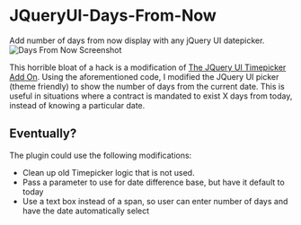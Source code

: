 JQueryUI-Days-From-Now
======================

Add number of days from now display with any jQuery UI datepicker.
![Days From Now Screenshot](./JqueryUI-Days-From-Now/raw/master/dfn.PNG "Days From Now")

This horrible bloat of a hack is a modification of [The JQuery UI Timepicker Add On](https://github.com/trentrichardson/jQuery-Timepicker-Addon).
Using the aforementioned code, I modified the JQuery UI picker (theme friendly) to show the number of days from the current date.  This is useful 
in situations where a contract is mandated to exist X days from today, instead of knowing a particular date.

Eventually?
-----------
The plugin could use the following modifications:
* Clean up old Timepicker logic that is not used.
* Pass a parameter to use for date difference base, but have it default to today
* Use a text box instead of a span, so user can enter number of days and have the date automatically select
